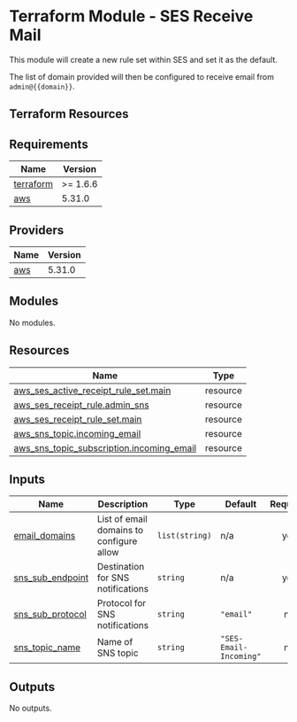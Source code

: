 # Terraform Module - SES Receive Mail

This module will create a new rule set within SES and set it as the default.

The list of domain provided will then be configured to receive email from `admin@{{domain}}`.

## Terraform Resources

<!-- BEGINNING OF PRE-COMMIT-TERRAFORM DOCS HOOK -->
## Requirements

| Name | Version |
|------|---------|
| <a name="requirement_terraform"></a> [terraform](#requirement\_terraform) | >= 1.6.6 |
| <a name="requirement_aws"></a> [aws](#requirement\_aws) | 5.31.0 |

## Providers

| Name | Version |
|------|---------|
| <a name="provider_aws"></a> [aws](#provider\_aws) | 5.31.0 |

## Modules

No modules.

## Resources

| Name | Type |
|------|------|
| [aws_ses_active_receipt_rule_set.main](https://registry.terraform.io/providers/hashicorp/aws/5.31.0/docs/resources/ses_active_receipt_rule_set) | resource |
| [aws_ses_receipt_rule.admin_sns](https://registry.terraform.io/providers/hashicorp/aws/5.31.0/docs/resources/ses_receipt_rule) | resource |
| [aws_ses_receipt_rule_set.main](https://registry.terraform.io/providers/hashicorp/aws/5.31.0/docs/resources/ses_receipt_rule_set) | resource |
| [aws_sns_topic.incoming_email](https://registry.terraform.io/providers/hashicorp/aws/5.31.0/docs/resources/sns_topic) | resource |
| [aws_sns_topic_subscription.incoming_email](https://registry.terraform.io/providers/hashicorp/aws/5.31.0/docs/resources/sns_topic_subscription) | resource |

## Inputs

| Name | Description | Type | Default | Required |
|------|-------------|------|---------|:--------:|
| <a name="input_email_domains"></a> [email\_domains](#input\_email\_domains) | List of email domains to configure allow | `list(string)` | n/a | yes |
| <a name="input_sns_sub_endpoint"></a> [sns\_sub\_endpoint](#input\_sns\_sub\_endpoint) | Destination for SNS notifications | `string` | n/a | yes |
| <a name="input_sns_sub_protocol"></a> [sns\_sub\_protocol](#input\_sns\_sub\_protocol) | Protocol for SNS notifications | `string` | `"email"` | no |
| <a name="input_sns_topic_name"></a> [sns\_topic\_name](#input\_sns\_topic\_name) | Name of SNS topic | `string` | `"SES-Email-Incoming"` | no |

## Outputs

No outputs.
<!-- END OF PRE-COMMIT-TERRAFORM DOCS HOOK -->
